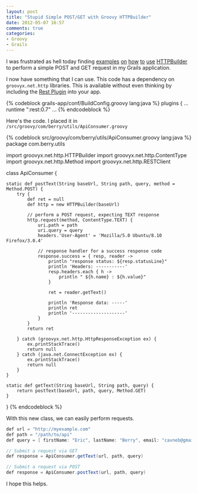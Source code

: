 ```yaml
---
layout: post
title: "Stupid Simple POST/GET with Groovy HTTPBuilder"
date: 2012-05-07 16:57
comments: true
categories: 
- Groovy
- Grails
---
```


I was frustrated as hell today finding [examples](http://groovy.329449.n5.nabble.com/HTTP-Builder-Post-Example-td366011.html) [on](http://www.javaworld.com/community/node/3017) [how](http://groovy.codehaus.org/modules/http-builder/doc/post.html) [to](http://codingandmore.blogspot.com/2011/07/groovy-http-builder-fetching-json-data.html) [use](http://www.javaworld.com/community/node/3017) [HTTPBuilder](http://groovy.codehaus.org/modules/http-builder/home.html) to perform a simple POST and GET request in my Grails application.

I now have something that I can use. This code has a dependency on `groovyx.net.http` libraries. This is available without even thinking by including the [Rest Plugin](http://grails.org/plugin/rest) into your app.

<!-- more -->

{% codeblock grails-app/conf/BuildConfig.groovy lang:java %}
    plugins {
        ...
        runtime ":rest:0.7"
        ...
{% endcodeblock %}

Here's the code. I placed it in `/src/groovy/com/berry/utils/ApiConsumer.groovy`

{% codeblock src/groovy/com/berry/utils/ApiConsumer.groovy lang:java %}
package com.berry.utils

import groovyx.net.http.HTTPBuilder
import groovyx.net.http.ContentType
import groovyx.net.http.Method
import groovyx.net.http.RESTClient

class ApiConsumer {

    static def postText(String baseUrl, String path, query, method = Method.POST) {
        try {
            def ret = null
            def http = new HTTPBuilder(baseUrl)

            // perform a POST request, expecting TEXT response
            http.request(method, ContentType.TEXT) {
                uri.path = path
                uri.query = query
                headers.'User-Agent' = 'Mozilla/5.0 Ubuntu/8.10 Firefox/3.0.4'

                // response handler for a success response code
                response.success = { resp, reader ->
                    println "response status: ${resp.statusLine}"
                    println 'Headers: -----------'
                    resp.headers.each { h ->
                        println " ${h.name} : ${h.value}"
                    }

                    ret = reader.getText()

                    println 'Response data: -----'
                    println ret
                    println '--------------------'
                }
            }
            return ret

        } catch (groovyx.net.http.HttpResponseException ex) {
            ex.printStackTrace()
            return null
        } catch (java.net.ConnectException ex) {
            ex.printStackTrace()
            return null
        }
    }

    static def getText(String baseUrl, String path, query) {
        return postText(baseUrl, path, query, Method.GET)
    }

}
{% endcodeblock %}

With this new class, we can easily perform requests.

```java
def url = "http://myexample.com"
def path = "/path/to/api"
def query = [ firstName: "Eric", lastName: "Berry", email: "cavneb@gmail.com" ]

// Submit a request via GET
def response = ApiConsumer.getText(url, path, query)

// Submit a request via POST
def response = ApiConsumer.postText(url, path, query)
```

I hope this helps.

